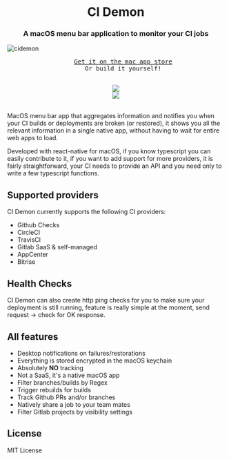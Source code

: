 <h1 align="center">CI Demon</h1>

<h3 align="center">A macOS menu bar application to monitor your CI jobs</h3>

![cidemon](https://user-images.githubusercontent.com/1634213/129091153-df219f7c-6094-497a-a4eb-17ecf7a0a4b5.png)

<div align="center">
  <pre align="center">
    <a href="https://apps.apple.com/de/app/ci-demon/id1560355863?mt=12h">Get it on the mac app store</a>
    Or build it yourself!
  </pre>
  <a align="center" href="https://github.com/ospfranco?tab=followers">
    <img src="https://img.shields.io/github/followers/ospfranco?label=Follow%20%40ospfranco&style=social" />
  </a>
  <br />
  <a align="center" href="https://twitter.com/ospfranco">
    <img src="https://img.shields.io/twitter/follow/ospfranco?label=Follow%20%40ospfranco&style=social" />
  </a>
</div>

<br/>

MacOS menu bar app that aggregates information and notifies you when your CI builds or deployments are broken (or restored), it shows you all the relevant information in a single native app, without having to wait for entire web apps to load.

Developed with react-native for macOS, if you know typescript you can easily contribute to it, if you want to add support for more providers, it is fairly straightforward, your CI needs to provide an API and you need only to write a few typescript functions.

## Supported providers

CI Demon currently supports the following CI providers:

- Github Checks
- CircleCI
- TravisCI
- Gitlab SaaS & self-managed
- AppCenter
- Bitrise

## Health Checks

CI Demon can also create http ping checks for you to make sure your deployment is still running, feature is really simple at the moment, send request -> check for OK response.

## All features

- Desktop notifications on failures/restorations
- Everything is stored encrypted in the macOS keychain
- Absolutely **NO** tracking
- Not a SaaS, it's a native macOS app
- Filter branches/builds by Regex
- Trigger rebuilds for builds
- Track Github PRs and/or branches
- Natively share a job to your team mates
- Filter Gitlab projects by visibility settings 
## License

MIT License
